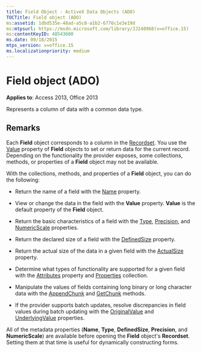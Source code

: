 ```yaml
---
title: Field Object - ActiveX Data Objects (ADO)
TOCTitle: Field object (ADO)
ms:assetid: 1dbd535e-48ad-a5c8-a1b2-6776c1e3e19d
ms:mtpsurl: https://msdn.microsoft.com/library/JJ248968(v=office.15)
ms:contentKeyID: 48543600
ms.date: 09/18/2015
mtps_version: v=office.15
ms.localizationpriority: medium
---
```


# Field object (ADO)


**Applies to**: Access 2013, Office 2013

Represents a column of data with a common data type.

## Remarks

Each **Field** object corresponds to a column in the [Recordset](recordset-object-ado.md). You use the [Value](value-property-ado.md) property of **Field** objects to set or return data for the current record. Depending on the functionality the provider exposes, some collections, methods, or properties of a **Field** object may not be available.

With the collections, methods, and properties of a **Field** object, you can do the following:

  - Return the name of a field with the [Name](name-property-ado.md) property.

  - View or change the data in the field with the **Value** property. **Value** is the default property of the **Field** object.

  - Return the basic characteristics of a field with the [Type](type-property-ado.md), [Precision](precision-property-ado.md), and [NumericScale](numericscale-property-ado.md) properties.

  - Return the declared size of a field with the [DefinedSize](definedsize-property-ado.md) property.

  - Return the actual size of the data in a given field with the [ActualSize](actualsize-property-ado.md) property.

  - Determine what types of functionality are supported for a given field with the [Attributes](attributes-property-ado.md) property and [Properties](properties-collection-ado.md) collection.

  - Manipulate the values of fields containing long binary or long character data with the [AppendChunk](appendchunk-method-ado.md) and [GetChunk](getchunk-method-ado.md) methods.

  - If the provider supports batch updates, resolve discrepancies in field values during batch updating with the [OriginalValue](originalvalue-property-ado.md) and [UnderlyingValue](underlyingvalue-property-ado.md) properties.

All of the metadata properties (**Name**, **Type**, **DefinedSize**, **Precision**, and **NumericScale**) are available before opening the **Field** object's **Recordset**. Setting them at that time is useful for dynamically constructing forms.

